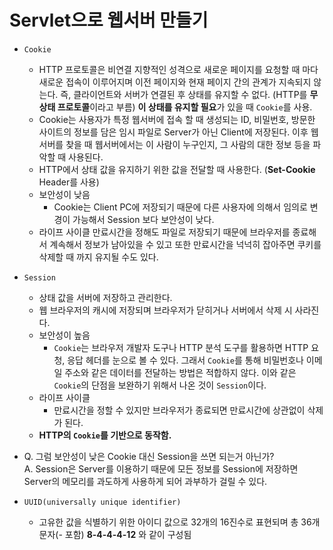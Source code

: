 Servlet으로 웹서버 만들기
===================

* `Cookie`
  * HTTP 프로토콜은 비연결 지향적인 성격으로 새로운 페이지를 요청할 때 마다 새로운 접속이 이루어지며 이전 페이지와 현재 페이지 간의 관계가 지속되지 않는다. 즉, 클라이언트와 서버가 연결된 후 상태를 유지할 수 없다. (HTTP를 **무상태 프로토콜**이라고 부름) **이 상태를 유지할 필요**가 있을 때 `Cookie`를 사용.
  * Cookie는 사용자가 특정 웹서버에 접속 할 때 생성되는 ID, 비밀번호, 방문한 사이트의 정보를 담은 임시 파일로 Server가 아닌 Client에 저장된다. 이후 웹서버를 찾을 때 웹서버에서는 이 사람이 누구인지, 그 사람의 대한 정보 등을 파악할 때 사용된다.
  * HTTP에서 상태 값을 유지하기 위한 값을 전달할 때 사용한다. (**Set-Cookie** Header를 사용)
  * 보안성이 낮음
    * Cookie는 Client PC에 저장되기 때문에 다른 사용자에 의해서 임의로 변경이 가능해서 Session 보다 보안성이 낮다.
  * 라이프 사이클
    만료시간을 정해도 파일로 저장되기 때문에 브라우저를 종료해서 계속해서 정보가 남아있을 수 있고 또한 만료시간을 넉넉히 잡아주면 쿠키를 삭제할 때 까지 유지될 수도 있다.
* `Session` 
  * 상태 값을 서버에 저장하고 관리한다.
  * 웹 브라우저의 캐시에 저장되며 브라우저가 닫히거나 서버에서 삭제 시 사라진다.
  * 보안성이 높음
    * `Cookie`는 브라우저 개발자 도구나 HTTP 분석 도구를 활용하면 HTTP 요청, 응답 헤더를 눈으로 볼 수 있다. 그래서 `Cookie`를 통해 비밀번호나 이메일 주소와 같은 데이터를 전달하는 방법은 적합하지 않다. 이와 같은 `Cookie`의 단점을 보완하기 위해서 나온 것이 `Session`이다.
  * 라이프 사이클
    * 만료시간을 정할 수 있지만 브라우저가 종료되면 만료시간에 상관없이 삭제가 된다. 
  * **HTTP의 `Cookie`를 기반으로 동작함.**

* Q. 그럼 보안성이 낮은 Cookie 대신 Session을 쓰면 되는거 아닌가?  
  A. Session은 Server를 이용하기 때문에 모든 정보를 Session에 저장하면 Server의 메모리를 과도하게 사용하게 되어 과부하가 걸릴 수 있다. 
  
* `UUID(universally unique identifier)`
  * 고유한 값을 식별하기 위한 아이디 값으로 32개의 16진수로 표현되며 총 36개 문자(- 포함) **8-4-4-4-12** 와 같이 구성됨
 